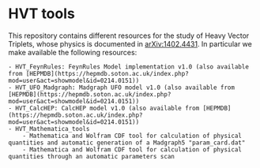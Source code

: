 # HVT tools
This repository contains different resources for the study of Heavy Vector Triplets, whose physics is documented in [arXiv:1402.4431](https://arxiv.org/abs/1402.4431). In particular we make available the following resources:

    - HVT_FeynRules: FeynRules Model implementation v1.0 (also available from [HEPMDB](https://hepmdb.soton.ac.uk/index.php?mod=user&act=showmodel&id=0214.0151))
    - HVT_UFO_Madgraph: Madgraph UFO model v1.0 (also available from [HEPMDB](https://hepmdb.soton.ac.uk/index.php?mod=user&act=showmodel&id=0214.0151))
    - HVT_CalcHEP: CalcHEP model v1.0 (also available from [HEPMDB](https://hepmdb.soton.ac.uk/index.php?mod=user&act=showmodel&id=0214.0151))
    - HVT_Mathematica_tools
        - Mathematica and Wolfram CDF tool for calculation of physical quantities and automatic generation of a Madgraph5 "param_card.dat"
        - Mathematica and Wolfram CDF tool for calculation of physical quantities through an automatic parameters scan